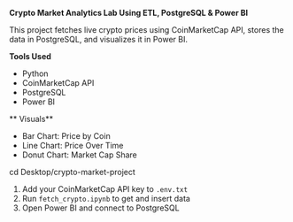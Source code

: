  **Crypto Market Analytics Lab Using ETL, PostgreSQL & Power BI**

This project fetches live crypto prices using CoinMarketCap API, stores the data in PostgreSQL, and visualizes it in Power BI.

 **Tools Used**
- Python
- CoinMarketCap API
- PostgreSQL
- Power BI

** Visuals**
- Bar Chart: Price by Coin
- Line Chart: Price Over Time
- Donut Chart: Market Cap Share

cd Desktop/crypto-market-project

1. Add your CoinMarketCap API key to `.env.txt`
2. Run `fetch_crypto.ipynb` to get and insert data
3. Open Power BI and connect to PostgreSQL
